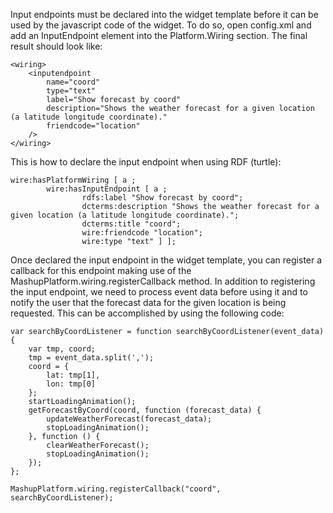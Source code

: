 Input endpoints must be declared into the widget template before it can
be used by the javascript code of the widget. To do so, open config.xml
and add an InputEndpoint element into the Platform.Wiring section. The
final result should look like:

    <wiring>
        <inputendpoint 
            name="coord"
            type="text"
            label="Show forecast by coord"
            description="Shows the weather forecast for a given location (a latitude longitude coordinate)."
            friendcode="location"
        />
    </wiring>

This is how to declare the input endpoint when using RDF (turtle):

    wire:hasPlatformWiring [ a ;
            wire:hasInputEndpoint [ a ;
                    rdfs:label "Show forecast by coord";
                    dcterms:description "Shows the weather forecast for a given location (a latitude longitude coordinate).";
                    dcterms:title "coord";
                    wire:friendcode "location";
                    wire:type "text" ] ];
                    

Once declared the input endpoint in the widget template, you can
register a callback for this endpoint making use of the
MashupPlatform.wiring.registerCallback method. In addition to
registering the input endpoint, we need to process event data before
using it and to notify the user that the forecast data for the given
location is being requested. This can be accomplished by using the
following code:

    var searchByCoordListener = function searchByCoordListener(event_data) {
        var tmp, coord;
        tmp = event_data.split(',');
        coord = {
            lat: tmp[1],
            lon: tmp[0]
        };
        startLoadingAnimation();
        getForecastByCoord(coord, function (forecast_data) {
            updateWeatherForecast(forecast_data);
            stopLoadingAnimation();
        }, function () {
            clearWeatherForecast();
            stopLoadingAnimation();
        });
    };
     
    MashupPlatform.wiring.registerCallback("coord", searchByCoordListener);



